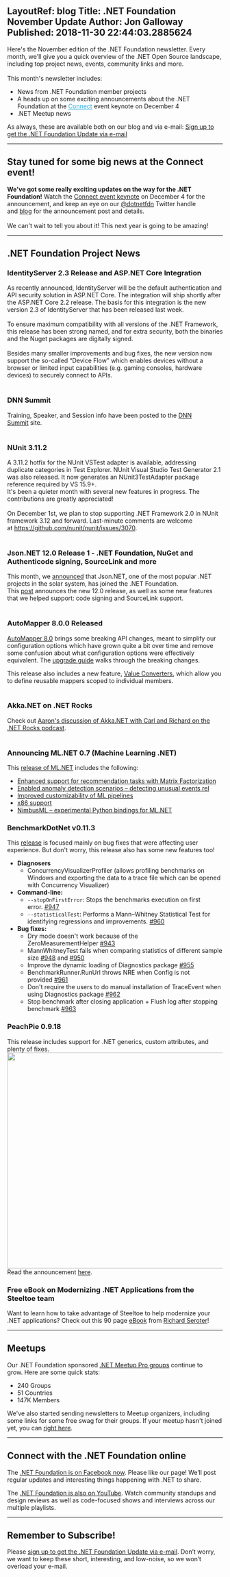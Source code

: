 LayoutRef: blog
Title: .NET Foundation November Update
Author: Jon Galloway
Published: 2018-11-30 22:44:03.2885624
---
<div itemprop="articleBody">
<p>Here's the November edition of the .NET Foundation newsletter. Every month, we'll give you a quick overview of the .NET Open Source landscape, including top project news, events, community links and more.<br />
<br />
This month's newsletter includes:</p>

<ul>
<li>News from .NET Foundation member projects</li>
<li style="text-size-adjust:100%">A heads up on some exciting announcements about the .NET Foundation at the <a href="https://www.microsoft.com/en-us/connectevent/?ocid=AID750056_QSG_BNR_287413" style="text-size-adjust:100%; color:#2baadf" target="_blank">Connect</a> event keynote on December 4</li>
<li>.NET Meetup news</li>
</ul>

<p>As always, these are available both on our blog and via e-mail:&nbsp;<a href="http://eepurl.com/dhL_qb">Sign up to get the .NET Foundation Update via e-mail</a></p>

<hr />
<h2>Stay tuned for some big news at the Connect event!</h2>

<p><strong>We've got some really exciting updates on the way for the .NET Foundation!</strong> Watch the&nbsp;<a href="https://www.microsoft.com/en-us/connectevent/?ocid=AID750056_QSG_BNR_287413" target="_blank">Connect event keynote</a>&nbsp;on December 4 for the announcement, and keep an eye on our&nbsp;<a href="https://twitter.com/dotnetfdn" target="_blank">@dotnetfdn</a>&nbsp;Twitter handle and&nbsp;<a href="https://dotnetfoundation.org/blog" target="_blank">blog</a>&nbsp;for the announcement post and details.<br />
<br />
We can't wait to tell you about it! This next year is going to be amazing!</p>

<hr />
<h2>.NET Foundation Project News</h2>

<h3>IdentityServer 2.3 Release and ASP.NET Core Integration&nbsp;</h3>

<p>As recently announced, IdentityServer will be the default authentication and API security solution in ASP.NET Core. The integration will ship shortly after the ASP.NET Core 2.2 release.&nbsp;The basis for this integration is the new version 2.3 of IdentityServer that has been released last week.<br />
<br />
To ensure maximum compatibility with all versions of the .NET Framework, this release has been strong named, and for extra security, both the binaries and the Nuget packages are digitally signed.<br />
<br />
Besides many smaller improvements and bug fixes, the new version now support the so-called “Device Flow” which enables devices without a browser or limited input capabilities (e.g. gaming consoles, hardware devices) to securely connect to APIs.<br />
&nbsp;</p>

<h3>DNN Summit</h3>

<p>Training, Speaker, and Session info have been posted to the&nbsp;<a href="https://www.dnnsummit.org/" target="_blank">DNN Summit</a>&nbsp;site.<br />
&nbsp;</p>

<h3>NUnit 3.11.2</h3>

<p>A 3.11.2 hotfix for the NUnit VSTest adapter is available, addressing duplicate categories in Test Explorer. NUnit Visual Studio Test Generator 2.1 was also released. It now generates an NUnit3TestAdapter package reference required by VS 15.9+.<br />
It's been a quieter month with several new features in progress. The contributions are greatly appreciated!<br />
<br />
On December 1st, we plan to stop supporting .NET Framework 2.0 in NUnit framework 3.12 and forward. Last-minute comments are welcome at&nbsp;<a href="https://github.com/nunit/nunit/issues/3070" target="_blank">https://github.com/nunit/nunit/issues/3070</a>.<br />
&nbsp;</p>

<h3>Json.NET 12.0 Release 1 - .NET Foundation, NuGet and Authenticode signing, SourceLink and more</h3>

<p>This month, we&nbsp;<a href="https://dotnetfoundation.org/blog/2018/11/27/welcome-jsonnet-to-the-net-foundation" target="_blank">announced</a>&nbsp;that Json.NET, one of the most popular .NET projects in the solar system, has joined the .NET Foundation. This&nbsp;<a href="http://james.newtonking.com/archive/2018/11/27/json-net-12-0-release-1-net-foundation-nuget-and-authenticode-signing-sourcelink-and-more" target="_blank">post</a>&nbsp;announces the new 12.0 release, as well as some new features that we helped support: code signing and SourceLink support.<br />
&nbsp;</p>

<h3>AutoMapper 8.0.0 Released</h3>

<p><a href="https://jimmybogard.com/automapper-8-0-0-released/" target="_blank">AutoMapper 8.0</a>&nbsp;brings some breaking API changes, meant to simplify our configuration options which have grown quite a bit over time and remove some confusion about what configuration options were effectively equivalent. The&nbsp;<a href="http://docs.automapper.org/en/stable/8.0-Upgrade-Guide.html" target="_blank">upgrade guide</a>&nbsp;walks through the breaking changes.</p>

<p>This release also includes a new feature,&nbsp;<a href="http://docs.automapper.org/en/stable/Value-converters.html">Value Converters</a>, which allow you to define reusable mappers scoped to individual members.<br />
&nbsp;</p>

<h3>Akka.NET on .NET Rocks</h3>

<p>Check out&nbsp;<a href="https://dotnetrocks.com/?show=1601" target="_blank">Aaron's discussion of Akka.NET with Carl and Richard on the .NET Rocks podcast</a>.<br />
&nbsp;</p>

<h3>Announcing ML.NET 0.7 (Machine Learning .NET)</h3>

<p>This&nbsp;<a href="https://blogs.msdn.microsoft.com/dotnet/2018/11/08/announcing-ml-net-0-7-machine-learning-net/" target="_blank">release of ML.NET</a>&nbsp;includes the following:</p>

<ul>
<li><a href="https://blogs.msdn.microsoft.com/dotnet/2018/11/08/announcing-ml-net-0-7-machine-learning-net/#enhanced-support-for-recommendation-tasks-with-matrix-factorization" rel="nofollow">Enhanced support for recommendation tasks with Matrix Factorization</a></li>
<li><a href="https://blogs.msdn.microsoft.com/dotnet/2018/11/08/announcing-ml-net-0-7-machine-learning-net/#enabled-anomaly-detection-scenarios-and-detecting-unusual-events" rel="nofollow">Enabled anomaly detection scenarios – detecting unusual events rel</a></li>
<li><a href="https://blogs.msdn.microsoft.com/dotnet/2018/11/08/announcing-ml-net-0-7-machine-learning-net/#improved-customizability-of-mlnet-pipelines" rel="nofollow">Improved customizability of ML pipelines</a></li>
<li><a href="https://blogs.msdn.microsoft.com/dotnet/2018/11/08/announcing-ml-net-0-7-machine-learning-net/#x86-support-in-addition-to-x64" rel="nofollow">x86 support</a></li>
<li><a href="https://blogs.msdn.microsoft.com/dotnet/2018/11/08/announcing-ml-net-0-7-machine-learning-net/#nimbusml---experimental-python-bindings-for-mlnet" rel="nofollow">NimbusML – experimental Python bindings for ML.NET</a></li>
</ul>

<h3>BenchmarkDotNet v0.11.3</h3>

<p>This&nbsp;<a href="https://benchmarkdotnet.org/changelog/v0.11.3.html" target="_blank">release</a>&nbsp;is focused mainly on bug fixes that were affecting user experience. But don't worry, this release also has&nbsp;some new features too!</p>

<ul>
<li><strong>Diagnosers</strong>

<ul>
<li>ConcurrencyVisualizerProfiler (allows profiling benchmarks on Windows and exporting the data to a trace file which can be opened with Concurrency Visualizer)</li>
</ul>
</li>
<li><strong>Command-line:</strong>
<ul>
<li><code>--stopOnFirstError</code>: Stops the benchmarks execution on first error.&nbsp;<a href="https://github.com/dotnet/BenchmarkDotNet/pull/947">#947</a></li>
<li><code>--statisticalTest</code>: Performs a Mann–Whitney Statistical Test for identifying regressions and improvements.&nbsp;<a href="https://github.com/dotnet/BenchmarkDotNet/pull/960">#960</a></li>
</ul>
</li>
<li><strong>Bug fixes:</strong>
<ul>
<li>Dry mode doesn't work because of the ZeroMeasurementHelper&nbsp;<a href="https://github.com/dotnet/BenchmarkDotNet/issues/943">#943</a></li>
<li>MannWhitneyTest fails when comparing statistics of different sample size&nbsp;<a href="https://github.com/dotnet/BenchmarkDotNet/issues/948">#948</a>&nbsp;and&nbsp;<a href="https://github.com/dotnet/BenchmarkDotNet/issues/950">#950</a></li>
<li>Improve the dynamic loading of Diagnostics package&nbsp;<a href="https://github.com/dotnet/BenchmarkDotNet/issues/955">#955</a></li>
<li>BenchmarkRunner.RunUrl throws NRE when Config is not provided&nbsp;<a href="https://github.com/dotnet/BenchmarkDotNet/issues/961">#961</a></li>
<li>Don't require the users to do manual installation of TraceEvent when using Diagnostics package&nbsp;<a href="https://github.com/dotnet/BenchmarkDotNet/issues/962">#962</a></li>
<li>Stop benchmark after closing application + Flush log after stopping benchmark&nbsp;<a href="https://github.com/dotnet/BenchmarkDotNet/issues/963">#963</a></li>
</ul>
</li>
</ul>

<h3>PeachPie 0.9.18</h3>
This release includes support for .NET generics, custom attributes, and plenty of fixes.<br />
<a href="https://www.peachpie.io/2018/11/peachpie-attributes-generics.html" target="_blank"><img alt="" data-file-id="3152865" height="504" src="assets/posts/74003b16-78f9-4abd-8d12-ccbc26077669.png" width="845" /></a><br />
Read the announcement&nbsp;<a href="https://www.peachpie.io/2018/11/peachpie-attributes-generics.html" target="_blank">here</a>.

<h3>Free eBook on Modernizing .NET Applications from the Steeltoe team</h3>
Want to learn how to take advantage of Steeltoe to help modernize your .NET applications? Check out this 90 page&nbsp;<a href="https://content.pivotal.io/ebooks/modernizing-net-applications" target="_blank">eBook</a>&nbsp;from&nbsp;<a href="https://twitter.com/rseroter" target="_blank">Richard Seroter</a>!

<hr />
<h2>Meetups</h2>

<p>Our .NET Foundation sponsored&nbsp;<a href="https://www.meetup.com/pro/dotnet" target="_blank">.NET Meetup Pro groups</a>&nbsp;continue to grow.&nbsp;Here are some quick stats:</p>

<ul>
<li>240 Groups</li>
<li>51 Countries</li>
<li>147K Members</li>
</ul>

<p>We've also started sending newsletters to Meetup organizers, including some links for some free swag for their groups. If your meetup hasn't joined yet, you can&nbsp;<a href="https://aka.ms/add-dotnet-meetup">right here</a>.</p>

<hr />
<h2>Connect with the .NET Foundation online</h2>

<p>The&nbsp;<a href="https://www.facebook.com/dotnetfoundation/">.NET Foundation is on Facebook now</a>. Please like our page! We’ll post regular updates and interesting things happening with .NET to share.</p>

<p>The <a href="https://www.youtube.com/NETFoundation">.NET Foundation is also on YouTube</a>. Watch community standups and design reviews as well as code-focused shows and interviews across our multiple playlists.</p>

<hr />
<h2>Remember to Subscribe!</h2>

<p>Please&nbsp;<a href="http://eepurl.com/dhL_qb">sign up&nbsp;to get the .NET Foundation Update via e-mail</a>.&nbsp;Don’t worry, we want to keep these short, interesting, and low-noise, so we won’t overload your e-mail.</p>
</div>

